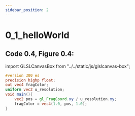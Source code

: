 ```yaml
---
sidebar_position: 2
---
```


# 0_1_helloWorld
## Code 0.4, Figure 0.4: 

import GLSLCanvasBox from "../../static/js/glslcanvas-box";

<GLSLCanvasBox
  baseUrl='/MathOfRealTimeGraphics-samples'  fragUrl='/frags/ch0/0_1_helloWorld.frag'
/>

```glsl showLineNumbers title="0_1_helloWorld.frag"
#version 300 es
precision highp float;
out vec4 fragColor;
uniform vec2 u_resolution;
void main(){
    vec2 pos = gl_FragCoord.xy / u_resolution.xy;
    fragColor = vec4(1.0, pos, 1.0);
}
```
